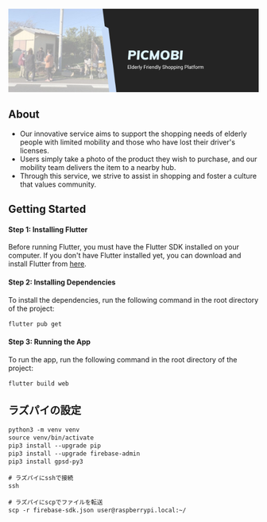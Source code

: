 ![header](assets/images/header.png)

## About

- Our innovative service aims to support the shopping needs of elderly people with limited mobility and those who have lost their driver's licenses. 
- Users simply take a photo of the product they wish to purchase, and our mobility team delivers the item to a nearby hub. 
- Through this service, we strive to assist in shopping and foster a culture that values community.

## Getting Started

#### Step 1: Installing Flutter

Before running Flutter, you must have the Flutter SDK installed on your computer. If you don't have Flutter installed yet, you can download and install Flutter from [here](https://docs.flutter.dev/get-started/install).

#### Step 2: Installing Dependencies

To install the dependencies, run the following command in the root directory of the project:

```zsh
flutter pub get
```

#### Step 3: Running the App

To run the app, run the following command in the root directory of the project:

```zsh
flutter build web
```




## ラズパイの設定

```
python3 -m venv venv
source venv/bin/activate
pip3 install --upgrade pip
pip3 install --upgrade firebase-admin
pip3 install gpsd-py3

# ラズパイにsshで接続
ssh 

# ラズパイにscpでファイルを転送
scp -r firebase-sdk.json user@raspberrypi.local:~/
```